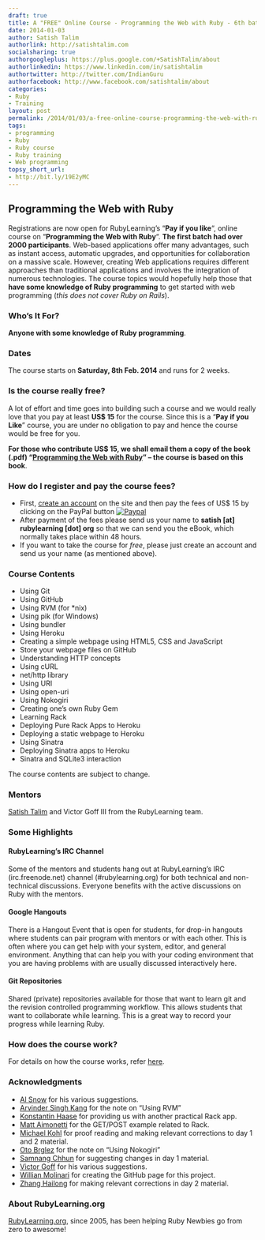 ```yaml
---
draft: true
title: A "FREE" Online Course - Programming the Web with Ruby - 6th batch
date: 2014-01-03
author: Satish Talim
authorlink: http://satishtalim.com
socialsharing: true
authorgoogleplus: https://plus.google.com/+SatishTalim/about
authorlinkedin: https://www.linkedin.com/in/satishtalim
authortwitter: http://twitter.com/IndianGuru
authorfacebook: http://www.facebook.com/satishtalim/about
categories:
- Ruby
- Training
layout: post
permalink: /2014/01/03/a-free-online-course-programming-the-web-with-ruby-6th-batch/
tags:
- programming
- Ruby
- Ruby course
- Ruby training
- Web programming
topsy_short_url:
- http://bit.ly/19E2yMC
---
```


<div>
  <h2>
    Programming the Web with Ruby
  </h2>
  
  <p class="update">
    <span class="drop_cap">R</span>egistrations are now open for RubyLearning&#8217;s &#8220;<b>Pay if you like</b>&#8220;, online course on &#8220;<strong>Programming the Web with Ruby</strong>&#8220;. <b>The first batch had over 2000 participants</b>. Web-based applications offer many advantages, such as instant access, automatic upgrades, and opportunities for collaboration on a massive scale. However, creating Web applications requires different approaches than traditional applications and involves the integration of numerous technologies. The course topics would hopefully help those that <b>have some knowledge of Ruby programming</b> to get started with web programming (<em>this does not cover Ruby on Rails</em>).
  </p>
  
  <h3>
    Who&#8217;s It For?
  </h3>
  
  <p>
    <b>Anyone with some knowledge of Ruby programming</b>.
  </p>
  
  <h3>
    Dates
  </h3>
  
  <p>
    The course starts on <b>Saturday, 8th Feb. 2014</b> and runs for 2 weeks.
  </p>
  
  <h3>
    Is the course really free?
  </h3>
  
  <p>
    A lot of effort and time goes into building such a course and we would really love that you pay at least <b>US$ 15</b> for the course. Since this is a &#8220;<b>Pay if you Like</b>&#8221; course, you are under no obligation to pay and hence the course would be free for you.
  </p>
  
  <p>
    <b>For those who contribute US$ 15, we shall email them a copy of the book (.pdf) “<a href="http://rubylearning.com/blog/programming-the-web-with-ruby-ebook/">Programming the Web with Ruby</a>” – the course is based on this book</b>.
  </p>
  
  <h3>
    How do I register and pay the course fees?
  </h3>
  
  <ul>
    <li>
      First, <a href="http://rubylearning.org/classes/login/index.php">create an account</a> on the site and then pay the fees of US$ 15 by clicking on the PayPal button <a href="http://rubylearning.org/classes/enrol/index.php?id=44"><img src="http://rubylearning.com/images/paypal_ruby.gif" alt="Paypal" /></a>
    </li>
    <li>
      After payment of the fees please send us your name to <strong>satish [at] rubylearning [dot] org</strong> so that we can send you the eBook, which normally takes place within 48 hours.
    </li>
    <li>
      If you want to take the course for <em>free</em>, please just create an account and send us your name (as mentioned above).
    </li>
  </ul>
  
  <h3>
    Course Contents
  </h3>
  
  <ul>
    <li>
      Using Git
    </li>
    <li>
      Using GitHub
    </li>
    <li>
      Using RVM (for *nix)
    </li>
    <li>
      Using pik (for Windows)
    </li>
    <li>
      Using bundler
    </li>
    <li>
      Using Heroku
    </li>
    <li>
      Creating a simple webpage using HTML5, CSS and JavaScript
    </li>
    <li>
      Store your webpage files on GitHub
    </li>
    <li>
      Understanding HTTP concepts
    </li>
    <li>
      Using cURL
    </li>
    <li>
      net/http library
    </li>
    <li>
      Using URI
    </li>
    <li>
      Using open-uri
    </li>
    <li>
      Using Nokogiri
    </li>
    <li>
      Creating one&#8217;s own Ruby Gem
    </li>
    <li>
      Learning Rack
    </li>
    <li>
      Deploying Pure Rack Apps to Heroku
    </li>
    <li>
      Deploying a static webpage to Heroku
    </li>
    <li>
      Using Sinatra
    </li>
    <li>
      Deploying Sinatra apps to Heroku
    </li>
    <li>
      Sinatra and SQLite3 interaction
    </li>
  </ul>
  
  <p>
    The course contents are subject to change.
  </p>
  
  <h3>
    Mentors
  </h3>
  
  <p>
    <a href="http://satishtalim.com/">Satish Talim</a> and Victor Goff III from the RubyLearning team.
  </p>
  
  <h3>
    Some Highlights
  </h3>
  
  <h4>
    RubyLearning’s IRC Channel
  </h4>
  
  <p>
    Some of the mentors and students hang out at RubyLearning’s IRC (irc.freenode.net) channel (#rubylearning.org) for both technical and non-technical discussions. Everyone benefits with the active discussions on Ruby with the mentors.
  </p>
  
  <h4>
    Google Hangouts
  </h4>
  
  <p>
    There is a Hangout Event that is open for students, for drop-in hangouts where students can pair program with mentors or with each other. This is often where you can get help with your system, editor, and general environment. Anything that can help you with your coding environment that you are having problems with are usually discussed interactively here.
  </p>
  
  <h4>
    Git Repositories
  </h4>
  
  <p>
    Shared (private) repositories available for those that want to learn git and the revision controlled programming workflow. This allows students that want to collaborate while learning. This is a great way to record your progress while learning Ruby.
  </p>
  
  <h3>
    How does the course work?
  </h3>
  
  <p>
    For details on how the course works, refer <a href="http://rubylearning.com/blog/how-the-course-works/">here</a>.
  </p>
  
  <h3>
    Acknowledgments
  </h3>
  
  <ul>
    <li>
      <a href="https://github.com/jasnow">Al Snow</a> for his various suggestions.
    </li>
    <li>
      <a href="https://github.com/punjab">Arvinder Singh Kang</a> for the note on &#8220;Using RVM&#8221;
    </li>
    <li>
      <a href="https://github.com/rkh">Konstantin Haase</a> for providing us with another practical Rack app.
    </li>
    <li>
      <a href="https://github.com/mattetti">Matt Aimonetti</a> for the GET/POST example related to Rack.
    </li>
    <li>
      <a href="https://github.com/citizen428">Michael Kohl</a> for proof reading and making relevant corrections to day 1 and 2 material.
    </li>
    <li>
      <a href="https://github.com/otobrglez">Oto Brglez</a> for the note on &#8220;Using Nokogiri&#8221;
    </li>
    <li>
      <a href="https://github.com/samnang">Samnang Chhun</a> for suggesting changes in day 1 material.
    </li>
    <li>
      <a href="https://github.com/kotp">Victor Goff</a> for his various suggestions.
    </li>
    <li>
      <a href="https://github.com/PotHix">Willian Molinari</a> for creating the GitHub page for this project.
    </li>
    <li>
      <a href="https://github.com/zhhailon">Zhang Hailong</a> for making relevant corrections in day 2 material.
    </li>
  </ul>
  
  <h3>
    About RubyLearning.org
  </h3>
  
  <p>
    <a href="http://rubylearning.org/">RubyLearning.org</a>, since 2005, has been helping Ruby Newbies go from zero to awesome!
  </p>
</div>


